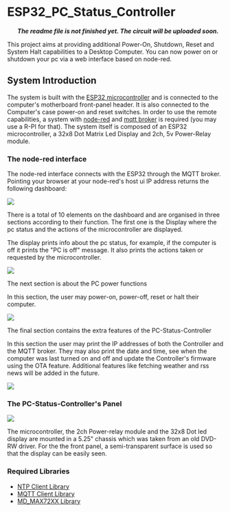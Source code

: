 <h1>ESP32_PC_Status_Controller</h1>
<b><ul><i>The readme file is not finished yet. The circuit will be uploaded soon.</i></ul></b>

This project aims at providing additional Power-On, Shutdown, Reset and System Halt capabilities to a Desktop Computer. You can now power on or shutdown your pc via a web interface based on node-red.

<h2>System Introduction</h2>
<p>The system is built with the <a href="https://www.espressif.com/en/products/hardware/esp32/overview">ESP32 microcontroller</a> and is connected to the computer's motherboard front-panel header. It is also connected to the Computer's case power-on and reset switches. In order to use the remote capabilities, a system with <a href="https://nodered.org/">node-red</a> and <a href="https://mqtt.org/">mqtt broker</a> is required (you may use a R-PI for that). The system itself is composed of an ESP32 microcontroller, a 32x8 Dot Matrix Led Display and 2ch, 5v Power-Relay module.</p> 

<h3>The node-red interface</h3>
<p>The node-red interface connects with the ESP32 through the MQTT broker. Pointing your browser at your node-red's host ui IP address returns the following dashboard:</p>
<img src="https://user-images.githubusercontent.com/11696874/79850830-2164a600-83cd-11ea-9094-877fbcbbf44c.png">
<p>There is a total of 10 elements on the dashboard and are organised in three sections according to their function. The first one is the Display where the pc status and the actions of the microcontroller are displayed.</p>
<p>The display prints info about the pc status, for example, if the computer is off it prints the "PC is off" message. It also prints the actions taken or requested by the microcontroller.</p>
<img src="https://user-images.githubusercontent.com/11696874/79852466-5d006f80-83cf-11ea-9b57-7f895436ae4e.png">

<p>The next section is about the PC power functions</p>
<p>In this section, the user may power-on, power-off, reset or halt their computer.</p>
<img src="https://user-images.githubusercontent.com/11696874/79852846-e7e16a00-83cf-11ea-8e07-f7e3cc70c120.png">

<p>The final section contains the extra features of the PC-Status-Controller</p>
<p>In this section the user may print the IP addresses of both the Controller and the MQTT broker. They may also print the date and time, see when the computer was last turned on and off and update the Controller's firmware using the OTA feature. Additional features like fetching weather and rss news will be added in the future.</p> 
<img src="https://user-images.githubusercontent.com/11696874/79853047-37c03100-83d0-11ea-8592-7ca45eac81d7.png">

<h3>The PC-Status-Controller's Panel</h3>
<img src="https://user-images.githubusercontent.com/11696874/79854757-9686aa00-83d2-11ea-97d3-a9d5dd22a247.jpg">
<p>The microcontroller, the 2ch Power-relay module and the 32x8 Dot led display are mounted in a 5.25" chassis which was taken from an old DVD-RW driver. For the the front panel, a semi-transparent surface is used so that the display can be easily seen.</p>


<h3>Required Libraries</h3>
<ul>
  <li><a href="https://github.com/arduino-libraries/NTPClient">NTP Client Library</a>
  <li><a href="https://github.com/knolleary/pubsubclient">MQTT Client Library</a>
  <li><a href="https://github.com/MajicDesigns/MD_MAX72XX">MD_MAX72XX Library</a>
  
</ul>
